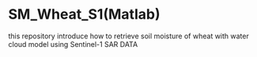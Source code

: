 # SM_Wheat_S1(Matlab)
this repository introduce how to retrieve soil moisture of wheat with water cloud model using Sentinel-1 SAR DATA
